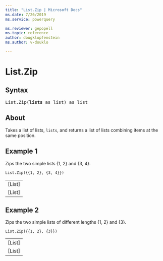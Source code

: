 ```yaml
---
title: "List.Zip | Microsoft Docs"
ms.date: 7/26/2019
ms.service: powerquery

ms.reviewer: gepopell
ms.topic: reference
author: dougklopfenstein
ms.author: v-douklo

---
```

# List.Zip

## Syntax

<pre>
List.Zip(<b>lists</b> as list) as list
</pre>

## About
Takes a list of lists, `lists`, and returns a list of lists combining items at the same position.

## Example 1
Zips the two simple lists {1, 2} and {3, 4}.

```powerquery-m
List.Zip({{1, 2}, {3, 4}})
```

<table> <tr><td>[List]</td></tr> <tr><td>[List]</td></tr> </table>


## Example 2
Zips the two simple lists of different lengths {1, 2} and {3}.

```powerquery-m
List.Zip({{1, 2}, {3}})
```

<table> <tr><td>[List]</td></tr> <tr><td>[List]</td></tr> </table>

